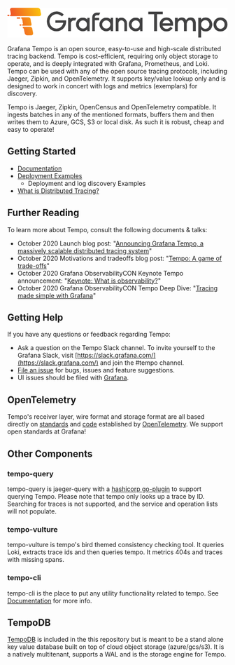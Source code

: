<p align="center"><img src="docs/tempo/website/logo_and_name.png" alt="Tempo Logo"></p>

Grafana Tempo is an open source, easy-to-use and high-scale distributed tracing backend. Tempo is cost-efficient, requiring only object storage to operate, and is deeply integrated with Grafana, Prometheus, and Loki. Tempo can be used with any of the open source tracing protocols, including Jaeger, Zipkin, and OpenTelemetry.  It supports key/value lookup only and is designed to work in concert with logs and metrics (exemplars) for discovery.

Tempo is Jaeger, Zipkin, OpenCensus and OpenTelemetry compatible.  It ingests batches in any of the mentioned formats, buffers them and then writes them to Azure, GCS, S3 or local disk.  As such it is robust, cheap and easy to operate!

## Getting Started

- [Documentation](https://grafana.com/docs/tempo/latest/)
- [Deployment Examples](./example)
  - Deployment and log discovery Examples
- [What is Distributed Tracing?](https://opentracing.io/docs/overview/what-is-tracing/)

## Further Reading

To learn more about Tempo, consult the following documents & talks:

- October 2020 Launch blog post: "[Announcing Grafana Tempo, a massively scalable distributed tracing system][tempo-launch-post]"
- October 2020 Motivations and tradeoffs blog post: "[Tempo: A game of trade-offs][tempo-tradeoffs-post]"
- October 2020 Grafana ObservabilityCON Keynote Tempo announcement: "[Keynote: What is observability?][tempo-o11ycon-keynote]"
- October 2020 Grafana ObservabilityCON Tempo Deep Dive: "[Tracing made simple with Grafana][tempo-o11ycon-deep-dive]"

[tempo-launch-post]: https://grafana.com/blog/2020/10/27/announcing-grafana-tempo-a-massively-scalable-distributed-tracing-system/
[tempo-tradeoffs-post]: https://gouthamve.dev/tempo-a-game-of-trade-offs/
[tempo-o11ycon-keynote]: https://grafana.com/go/observabilitycon/keynote-what-is-observability/
[tempo-o11ycon-deep-dive]: https://grafana.com/go/observabilitycon/tracing-made-simple-with-grafana/

## Getting Help

If you have any questions or feedback regarding Tempo:

- Ask a question on the Tempo Slack channel. To invite yourself to the Grafana Slack, visit [https://slack.grafana.com/](https://slack.grafana.com/) and join the #tempo channel.
- [File an issue](https://github.com/grafana/tempo/issues/new/choose) for bugs, issues and feature suggestions.
- UI issues should be filed with [Grafana](https://github.com/grafana/grafana/issues/new/choose).

## OpenTelemetry

Tempo's receiver layer, wire format and storage format are all based directly on [standards](https://github.com/open-telemetry/opentelemetry-proto) and [code](https://github.com/open-telemetry/opentelemetry-collector) established by [OpenTelemetry](https://opentelemetry.io/).  We support open standards at Grafana!

## Other Components

### tempo-query
tempo-query is jaeger-query with a [hashicorp go-plugin](https://github.com/jaegertracing/jaeger/tree/master/plugin/storage/grpc) to support querying Tempo. Please note that tempo only looks up a trace by ID.  Searching for traces is not supported, and the service and operation lists will not populate.

### tempo-vulture
tempo-vulture is tempo's bird themed consistency checking tool.  It queries Loki, extracts trace ids and then queries tempo.  It metrics 404s and traces with missing spans.

### tempo-cli
tempo-cli is the place to put any utility functionality related to tempo.  See [Documentation](https://grafana.com/docs/tempo/latest/cli/) for more info.


## TempoDB

[TempoDB](https://github.com/grafana/tempo/tree/master/tempodb) is included in the this repository but is meant to be a stand alone key value database built on top of cloud object storage (azure/gcs/s3).  It is a natively multitenant, supports a WAL and is the storage engine for Tempo.
